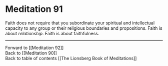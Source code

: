 # Meditation 91

Faith does not require that you subordinate your spiritual and intellectual capacity to any group or their religious boundaries and propositions. Faith is about *relationship*. Faith is about faithfulness. 

___

Forward to [[Meditation 92]]  
Back to [[Meditation 90]]  
Back to table of contents [[The Lionsberg Book of Meditations]]  